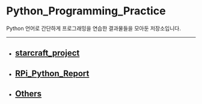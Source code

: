 # Python_Programming_Practice

Python 언어로 간단하게 프로그래밍을 연습한 결과물들을 모아둔 저장소입니다.

---

- ## [starcraft_project](https://github.com/2sjin/Python_Programming_Practice/tree/main/starcraft_project)
- ## [RPi_Python_Report](https://github.com/2sjin/Python_Programming_Practice/tree/main/RPi_Python_Report)
- ## [Others](https://github.com/2sjin/Python_Programming_Practice/tree/main/Others)
